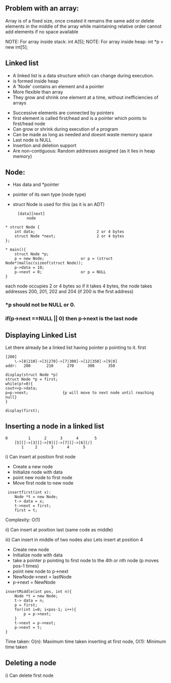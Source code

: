 ## Problem with an array:
Array is of a fixed size, once created it remains the same
add or delete elements in the middle of the array while maintaining relative order
cannot add elements if no space available


NOTE: For array inside stack: int A[5];
NOTE: For array inside heap: int *p = new int[5];

## Linked list
* A linked list is a data structure which can change during execution.
* is formed inside heap
* A 'Node' contains an element and a pointer
* More flexible than array
* They grow and shrink one element at a time, without inefficiencies of arrays

- Successive elements are connected by pointers
- first element is called first/head and is a pointer which points to first/head node
- Can grow or shrink during execution of a program
- Can be made as long as needed and doesnt waste memory space
- Last node is NULL
- Insertion and deletion support
- Are non-contiguous: Random addresses assigned (as it lies in heap memory)


## Node:
* Has data and *pointer
* pointer of its own type (node type)
* struct Node is used for this (as it is an ADT)

        [data][next]
            node

```
* struct Node {
    int data;                           2 or 4 bytes
    struct Node *next;                  2 or 4 bytes
};

* main(){
    struct Node *p;
    p = new Node;                or p = (struct Node*)malloc(sizeof(struct Node));
    p->data = 10;
    p->next = 0;                 or p = NULL
}
```

each node occupies 2 or 4 bytes so if it takes 4 bytes, the node takes addresses
200, 201, 202 and 204 (if 200 is the first address)

### *p should not be NULL or 0.
### if(p->next ==NULL || 0) then p->next is the last node


## Displaying Linked List
Let there already be a linked list having pointer p pointing to it.
first
```
[200]
    \->[8|210]->[3|270]->[7|300]->[12|350]->[9|0]
addr:   200       210      270      300      350     
``` 
```
display(struct Node *p)
struct Node *p = first;
while(p!=0){
cout<<p->data;
p=p->next;               {p will move to next node until reaching null}
}

display(first);
```

## Inserting a node in a linked list
```
0         1      2      3      4       5
    [5][]->[3][]->[9][]->[7][]->[6][/]
       1     2      3      4      5
```
i) Can insert at position first node
* Create a new node 
* Initialize node with data
* point new node to first node
* Move first node to new node
```
 insertfirst(int x):
    Node *t = new Node;
    t-> data = x;
    t->next = first;
    first = t;
```
Complexity: O(1)





ii) Can insert at position last (same code as middle)



iii) Can insert in middle of two nodes also
Lets insert at position 4

* Create new node
* Initialize node with data
* take a pointer p pointing to first node to the 4th or nth node (p moves pos-1 times)
* point new node to p->next
* NewNode->next = lastNode
* p->next = NewNode
```
insertMiddle(int pos, int n){
    Node *t = new Node;
    t-> data = n;
    p = first;
    for(int i=0; i<pos-1; i++){
        p = p->next;
    }
    t->next = p->next;
    p->next = t;
}
```
Time taken: O(n): Maximum time taken
inserting at first node, O(1): Minimum time taken


## Deleting a node
i) Can delete first node